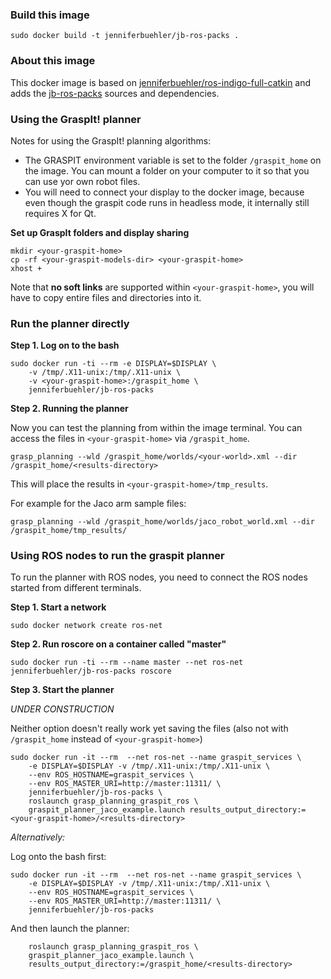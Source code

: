### Build this image

``sudo docker build -t jenniferbuehler/jb-ros-packs .``

### About this image

This docker image is based on [jenniferbuehler/ros-indigo-full-catkin](https://hub.docker.com/r/jenniferbuehler/ros-indigo-full-catkin)
and adds the [jb-ros-packs](https://github.com/JenniferBuehler/jb-ros-packs) sources and dependencies.

### Using the GraspIt! planner 

Notes for using the GraspIt! planning algorithms:

* The GRASPIT environment variable is set to 
    the folder ``/graspit_home`` on the image. You can mount
    a folder on your computer to it so that you can use yor own robot files.
* You will need to connect your display to the docker image,
    because even though the graspit code runs in headless mode,
    it internally still requires X for Qt.

**Set up GraspIt folders and display sharing**

```
mkdir <your-graspit-home>
cp -rf <your-graspit-models-dir> <your-graspit-home>
xhost +
```

Note that **no soft links** are supported within ``<your-graspit-home>``, you will have to copy
entire files and directories into it.

### Run the planner directly 
 
**Step 1. Log on to the bash**

```
sudo docker run -ti --rm -e DISPLAY=$DISPLAY \
    -v /tmp/.X11-unix:/tmp/.X11-unix \
    -v <your-graspit-home>:/graspit_home \
    jenniferbuehler/jb-ros-packs
```

**Step 2. Running the planner**

Now you can test the planning from within the image terminal. You can access the files in ``<your-graspit-home>``
via ``/graspit_home``.

``grasp_planning --wld /graspit_home/worlds/<your-world>.xml --dir /graspit_home/<results-directory>``

This will place the results in ``<your-graspit-home>/tmp_results``.

For example for the Jaco arm sample files:

``grasp_planning --wld /graspit_home/worlds/jaco_robot_world.xml --dir /graspit_home/tmp_results/``


### Using ROS nodes to run the graspit planner

To run the planner with ROS nodes, you need to connect the ROS nodes started from
different terminals.

**Step 1. Start a network**

``sudo docker network create ros-net``

**Step 2. Run roscore on a container called "master"**

``sudo docker run -ti --rm --name master --net ros-net jenniferbuehler/jb-ros-packs roscore``

**Step 3. Start the planner**

*UNDER CONSTRUCTION*

Neither option doesn't really work yet saving the files
(also not with ``/graspit_home`` instead of ``<your-graspit-home>``)

```
sudo docker run -it --rm  --net ros-net --name graspit_services \
    -e DISPLAY=$DISPLAY -v /tmp/.X11-unix:/tmp/.X11-unix \
    --env ROS_HOSTNAME=graspit_services \
    --env ROS_MASTER_URI=http://master:11311/ \
    jenniferbuehler/jb-ros-packs \
    roslaunch grasp_planning_graspit_ros \
    graspit_planner_jaco_example.launch results_output_directory:=<your-graspit-home>/<results-directory>
```

*Alternatively:*

Log onto the bash first:

```
sudo docker run -it --rm  --net ros-net --name graspit_services \
    -e DISPLAY=$DISPLAY -v /tmp/.X11-unix:/tmp/.X11-unix \
    --env ROS_HOSTNAME=graspit_services \
    --env ROS_MASTER_URI=http://master:11311/ \
    jenniferbuehler/jb-ros-packs
```

And then launch the planner:

```
    roslaunch grasp_planning_graspit_ros \
    graspit_planner_jaco_example.launch \
    results_output_directory:=/graspit_home/<results-directory>
```
